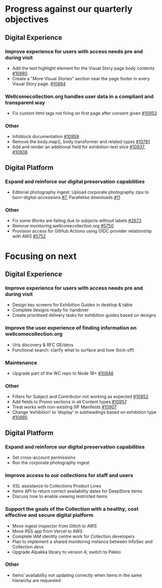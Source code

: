 # Progress against our quarterly objectives
## Digital Experience
 
### Improve experience for users with access needs pre and during visit
- Add the text highlight element for the Visual Story page body contents [#10885](https://github.com/wellcomecollection/wellcomecollection.org/issues/10885)
- Create a "More Visual Stories” section near the page footer in every Visual Story page. [#10884](https://github.com/wellcomecollection/wellcomecollection.org/issues/10884)
 
### Wellcomecollection.org handles user data in a compliant and transparent way
- Fix custom html tags not firing on first page after consent given [#10953](https://github.com/wellcomecollection/wellcomecollection.org/issues/10953)

### Other
- Infoblock documentation [#10959](https://github.com/wellcomecollection/wellcomecollection.org/issues/10959)
- Remove the body.map(), body transformer and related types [#10781](https://github.com/wellcomecollection/wellcomecollection.org/issues/10781)
- Add and render an additional field for exhibition-text slice [#10937](https://github.com/wellcomecollection/wellcomecollection.org/pull/10937), [#10938](https://github.com/wellcomecollection/wellcomecollection.org/pull/10938)

## Digital Platform
### Expand and reinforce our digital preservation capabilities
- Editorial photography ingest: Upload corporate photography zips to born-digital-accessions [#7](https://github.com/wellcomecollection/editorial-photography-ingest/issues/7), Parallelise downloads [#11](https://github.com/wellcomecollection/editorial-photography-ingest/issues/11)

### Other
- Fix some Works are failing due to subjects without labels [#2673](https://github.com/wellcomecollection/catalogue-pipeline/issues/2673)
- Remove monitoring.wellcomecollection.org [#5750](https://github.com/wellcomecollection/platform/issues/5750)
- Provision access for GitHub Actions using OIDC provider relationship with AWS [#5752](https://github.com/wellcomecollection/platform/issues/5752)


# Focusing on next
## Digital Experience

### Improve experience for users with access needs pre and during visit
- Design key screens for Exhibition Guides in desktop & table
- Complete designs ready for handover
- Create prioritised delivery tasks for exhibition guides based on designs

### Improve the user experience of finding information on wellcomecollection.org 
- Urls discovery & RFC GE/devs
- Functional search: clarify what to surface and how (kick-off)

### Maintenance
- Upgrade part of the WC repo to Node 18+ [#10846](https://github.com/wellcomecollection/wellcomecollection.org/issues/10846)

### Other
- Filters for Subject and Contributor not working as expected [#10952](https://github.com/wellcomecollection/wellcomecollection.org/issues/10952)
- Add fields to Promo sections in all Content types [#10957](https://github.com/wellcomecollection/wellcomecollection.org/issues/10957)
- Treat works with non-existing IIIF Manifests [#10907](https://github.com/wellcomecollection/wellcomecollection.org/issues/10907)
- Change ‘exhibition’ to ‘display’ in subheadings based on exhibition type [#10985](https://github.com/wellcomecollection/wellcomecollection.org/issues/10985)

## Digital Platform
### Expand and reinforce our digital preservation capabilities
- Set cross-account permissions
- Run the corporate photography ingest

### Improve access to our collections for staff and users
- XSL assistance to Collections Product Lines
- Items API to return correct availability dates for DeepStore items
- Discuss how to enable viewing restricted items

### Support the goals of the Collection with a healthy, cost effective and secure digital platform
- Move ingest inspector from Glitch to AWS
- Move RSS app from Vercel to AWS
- Complete IAM identity centre work for Collection developers
- Plan to implement a shared monitoring instance between InfoSec and Collection devs
- Upgrade Alpakka library to version 4; switch to Pekko

### Other
- Items’ availability not updating correctly when items in the same hierarchy are requested 
